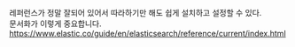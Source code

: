 레퍼런스가 정말 잘되어 있어서 따라하기만 해도 쉽게 설치하고 설정할 수 있다.  
문서화가 이렇게 중요합니다. <https://www.elastic.co/guide/en/elasticsearch/reference/current/index.html>